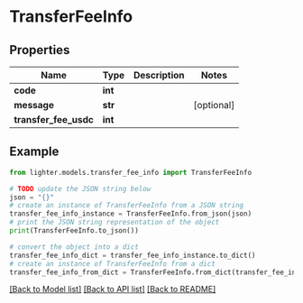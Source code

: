 # TransferFeeInfo


## Properties

Name | Type | Description | Notes
------------ | ------------- | ------------- | -------------
**code** | **int** |  | 
**message** | **str** |  | [optional] 
**transfer_fee_usdc** | **int** |  | 

## Example

```python
from lighter.models.transfer_fee_info import TransferFeeInfo

# TODO update the JSON string below
json = "{}"
# create an instance of TransferFeeInfo from a JSON string
transfer_fee_info_instance = TransferFeeInfo.from_json(json)
# print the JSON string representation of the object
print(TransferFeeInfo.to_json())

# convert the object into a dict
transfer_fee_info_dict = transfer_fee_info_instance.to_dict()
# create an instance of TransferFeeInfo from a dict
transfer_fee_info_from_dict = TransferFeeInfo.from_dict(transfer_fee_info_dict)
```
[[Back to Model list]](../README.md#documentation-for-models) [[Back to API list]](../README.md#documentation-for-api-endpoints) [[Back to README]](../README.md)


